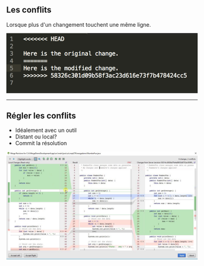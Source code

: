## Les conflits

Lorsque plus d'un changement touchent une même ligne.

![git conflict](resources/conflict.png)

---

## Régler les conflits

- Idéalement avec un outil
- Distant ou local?
- Commit la résolution

![resolution de conflits](resources/conflicts_resolution.jpg)

